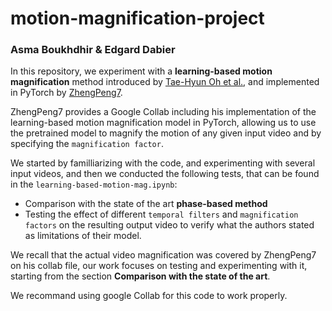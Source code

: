 # motion-magnification-project
### Asma Boukhdhir & Edgard Dabier

In this repository, we experiment with a **learning-based motion magnification** method introduced by [Tae-Hyun Oh et al.](https://people.csail.mit.edu/tiam/deepmag/), and implemented in PyTorch by [ZhengPeng7](https://github.com/ZhengPeng7/motion_magnification_learning-based).

ZhengPeng7 provides a Google Collab including his implementation of the learning-based motion magnification model in PyTorch, allowing us to use the pretrained model to magnify the motion of any given input video and by specifying the `magnification factor`.

We started by familliarizing with the code, and experimenting with several input videos, and then we conducted the following tests, that can be found in the `learning-based-motion-mag.ipynb`:

- Comparison with the state of the art **phase-based method**
- Testing the effect of different `temporal filters` and `magnification factors` on the resulting output video to verify what the authors stated as limitations of their model.

We recall that the actual video magnification was covered by ZhengPeng7 on his collab file, our work focuses on testing and experimenting with it, starting from the section **Comparison with the state of the art**.

We recommand using google Collab for this code to work properly.

